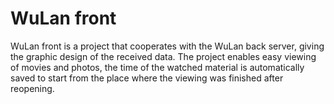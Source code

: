 # WuLan front

WuLan front is a project that cooperates with the WuLan back server, giving the graphic design of the received data. The project enables easy viewing of movies and photos, the time of the watched material is automatically saved to start from the place where the viewing was finished after reopening.
